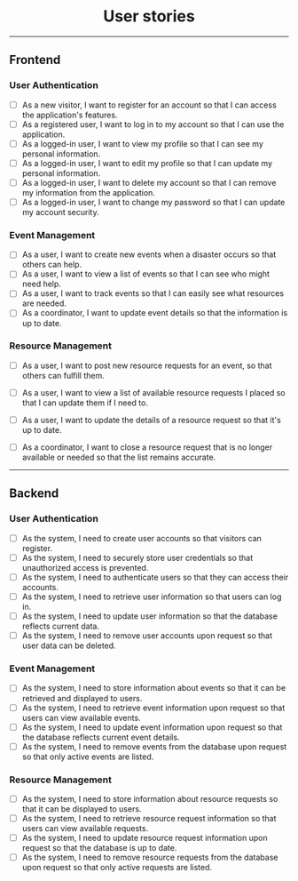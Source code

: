 <center>

# User stories

</center>

---

## Frontend

### User Authentication

-   [ ] As a new visitor, I want to register for an account so that I can access the application's features.
-   [ ] As a registered user, I want to log in to my account so that I can use the application.
-   [ ] As a logged-in user, I want to view my profile so that I can see my personal information.
-   [ ] As a logged-in user, I want to edit my profile so that I can update my personal information.
-   [ ] As a logged-in user, I want to delete my account so that I can remove my information from the application.
-   [ ] As a logged-in user, I want to change my password so that I can update my account security.

### Event Management

-   [ ] As a user, I want to create new events when a disaster occurs so that others can help.
-   [ ] As a user, I want to view a list of events so that I can see who might need help.
-   [ ] As a user, I want to track events so that I can easily see what resources are needed.
-   [ ] As a coordinator, I want to update event details so that the information is up to date.

### Resource Management

-   [ ] As a user, I want to post new resource requests for an event, so that others can fulfill them.
-   [ ] As a user, I want to view a list of available resource requests I placed so that I can update them if I need to.
-   [ ] As a user, I want to update the details of a resource request so that it's up to date.
-   [ ] As a coordinator, I want to close a resource request that is no longer available or needed so that the list remains accurate.


---

## Backend

### User Authentication

-   [ ] As the system, I need to create user accounts so that visitors can register.
-   [ ] As the system, I need to securely store user credentials so that unauthorized access is prevented.
-   [ ] As the system, I need to authenticate users so that they can access their accounts.
-   [ ] As the system, I need to retrieve user information so that users can log in.
-   [ ] As the system, I need to update user information so that the database reflects current data.
-   [ ] As the system, I need to remove user accounts upon request so that user data can be deleted.

### Event Management

-   [ ] As the system, I need to store information about events so that it can be retrieved and displayed to users.
-   [ ] As the system, I need to retrieve event information upon request so that users can view available events.
-   [ ] As the system, I need to update event information upon request so that the database reflects current event details.
-   [ ] As the system, I need to remove events from the database upon request so that only active events are listed.

### Resource Management

-   [ ] As the system, I need to store information about resource requests so that it can be displayed to users.
-   [ ] As the system, I need to retrieve resource request information so that users can view available requests.
-   [ ] As the system, I need to update resource request information upon request so that the database is up to date.
-   [ ] As the system, I need to remove resource requests from the database upon request so that only active requests are listed.
